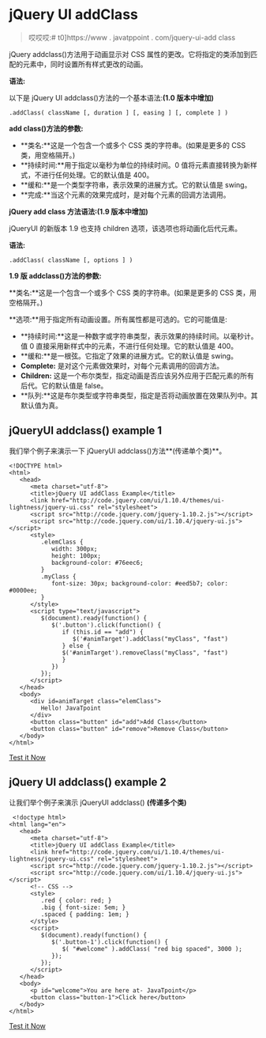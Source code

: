 # jQuery UI addClass

> 哎哎哎:# t0]https://www . javatppoint . com/jquery-ui-add class

jQuery addclass()方法用于动画显示对 CSS 属性的更改。它将指定的类添加到匹配的元素中，同时设置所有样式更改的动画。

**语法:**

以下是 jQuery UI addclass()方法的一个基本语法:**(1.0 版本中增加)**

```
.addClass( className [, duration ] [, easing ] [, complete ] )

```

**add class()方法的参数:**

*   **类名:**这是一个包含一个或多个 CSS 类的字符串。(如果是更多的 CSS 类，用空格隔开。)
*   **持续时间:**用于指定以毫秒为单位的持续时间。0 值将元素直接转换为新样式，不进行任何处理。它的默认值是 400。
*   **缓和:**是一个类型字符串，表示效果的进展方式。它的默认值是 swing。
*   **完成:**当这个元素的效果完成时，是对每个元素的回调方法调用。

**jQuery add class 方法语法:(1.9 版本中增加)**

jQueryUI 的新版本 1.9 也支持 children 选项，该选项也将动画化后代元素。

**语法:**

```
.addClass( className [, options ] ) 

```

**1.9 版 addclass()方法的参数:**

**类名:**这是一个包含一个或多个 CSS 类的字符串。(如果是更多的 CSS 类，用空格隔开。)

**选项:**用于指定所有动画设置。所有属性都是可选的。它的可能值是:

*   **持续时间:**这是一种数字或字符串类型，表示效果的持续时间。以毫秒计。值 0 直接采用新样式中的元素，不进行任何处理。它的默认值是 400。
*   **缓和:**是一根弦。它指定了效果的进展方式。它的默认值是 swing。
*   **Complete:** 是对这个元素做效果时，对每个元素调用的回调方法。
*   **Children:** 这是一个布尔类型，指定动画是否应该另外应用于匹配元素的所有后代。它的默认值是 false。
*   **队列:**这是布尔类型或字符串类型，指定是否将动画放置在效果队列中。其默认值为真。

## jQueryUI addclass() example 1

我们举个例子来演示一下 jQueryUI addclass()方法**(传递单个类)**。

```
<!DOCTYPE html>
<html>
   <head>
      <meta charset="utf-8">
      <title>jQuery UI addClass Example</title>
      <link href="http://code.jquery.com/ui/1.10.4/themes/ui-lightness/jquery-ui.css" rel="stylesheet">
      <script src="http://code.jquery.com/jquery-1.10.2.js"></script>
      <script src="http://code.jquery.com/ui/1.10.4/jquery-ui.js"></script>
      <style>
         .elemClass {
            width: 300px;
            height: 100px;
            background-color: #76eec6;
         }
         .myClass {
            font-size: 30px; background-color: #eed5b7; color: #0000ee;
         }
      </style>
      <script type="text/javascript">
         $(document).ready(function() {
            $('.button').click(function() {
               if (this.id == "add") {
                  $('#animTarget').addClass("myClass", "fast")
               } else {
               $('#animTarget').removeClass("myClass", "fast")
               }
            })
         });
      </script>
   </head>
   <body>
      <div id=animTarget class="elemClass">
         Hello! JavaTpoint
      </div>
      <button class="button" id="add">Add Class</button>
      <button class="button" id="remove">Remove Class</button>
   </body>
</html>

```

[Test it Now](https://www.javatpoint.com/oprweb/test.jsp?filename=jqueryuiaddclass1)

## jQuery UI addclass() example 2

让我们举个例子来演示 jQueryUI addclass() **(传递多个类)**

```
 <!doctype html>
<html lang="en">
   <head>
      <meta charset="utf-8">
      <title>jQuery UI addClass Example</title>
      <link href="http://code.jquery.com/ui/1.10.4/themes/ui-lightness/jquery-ui.css" rel="stylesheet">
      <script src="http://code.jquery.com/jquery-1.10.2.js"></script>
      <script src="http://code.jquery.com/ui/1.10.4/jquery-ui.js"></script>
      <!-- CSS -->
      <style>
         .red { color: red; }
         .big { font-size: 5em; }
         .spaced { padding: 1em; }
      </style>
      <script>
         $(document).ready(function() {
            $('.button-1').click(function() {
               $( "#welcome" ).addClass( "red big spaced", 3000 );
            });
         });
      </script>
   </head>
   <body>
      <p id="welcome">You are here at- JavaTpoint</p>
      <button class="button-1">Click here</button>
   </body>
</html>

```

[Test it Now](https://www.javatpoint.com/oprweb/test.jsp?filename=jqueryuiaddclass2)
